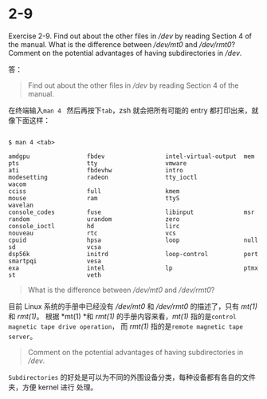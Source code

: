 # 2-9

Exercise 2-9. Find out about the other files in */dev* by reading Section 4 of the 
manual. What is the difference between */dev/mt0* and */dev/rmt0*? Comment on the 
potential advantages of having subdirectories in */dev*.

答：  

> Find out about the other files in */dev* by reading Section 4 of the manual.

在终端输入`man 4 ` 然后再按下`tab`，zsh 就会把所有可能的 entry 都打印出来，就像下面这样：
```

$ man 4 <tab>

amdgpu                fbdev                 intel-virtual-output  mem                   pts                   tty                   vmware              
ati                   fbdevhw               intro                 modesetting           radeon                tty_ioctl             wacom               
cciss                 full                  kmem                  mouse                 ram                   ttyS                  wavelan             
console_codes         fuse                  libinput              msr                   random                urandom               zero                
console_ioctl         hd                    lirc                  nouveau               rtc                   vcs                                       
cpuid                 hpsa                  loop                  null                  sd                    vcsa                                      
dsp56k                initrd                loop-control          port                  smartpqi              vesa                                      
exa                   intel                 lp                    ptmx                  st                    veth                                      

```

> What is the difference between */dev/mt0* and */dev/rmt0*?

目前 Linux 系统的手册中已经没有 */dev/mt0* 和 */dev/rmt0* 的描述了，只有 *mt(1)* 和 *rmt(1)*。
根据 *mt(1) *和 *rmt(1)* 的手册内容来看，*mt(1)* 指的是`control magnetic tape drive operation`，
而 *rmt(1)* 指的是`remote magnetic tape server`。

> Comment on the potential advantages of having subdirectories in */dev*.

`Subdirectories` 的好处是可以为不同的外围设备分类，每种设备都有各自的文件夹，方便 kernel 进行
处理。
